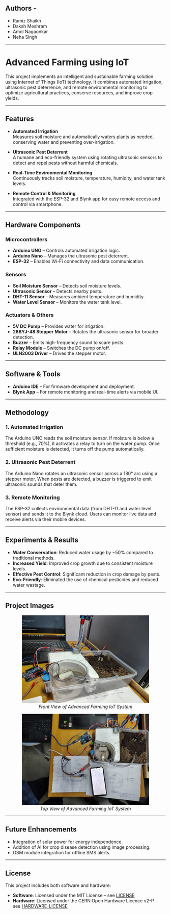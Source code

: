## Authors -
- Ramiz Shaikh
- Daksh Meshram
- Amol Nagaonkar
- Neha Singh

---

# Advanced Farming using IoT

This project implements an intelligent and sustainable farming solution using Internet of Things (IoT) technology. It combines automated irrigation, ultrasonic pest deterrence, and remote environmental monitoring to optimize agricultural practices, conserve resources, and improve crop yields.

---

## Features

- **Automated Irrigation**  
  Measures soil moisture and automatically waters plants as needed, conserving water and preventing over-irrigation.

- **Ultrasonic Pest Deterrent**  
  A humane and eco-friendly system using rotating ultrasonic sensors to detect and repel pests without harmful chemicals.

- **Real-Time Environmental Monitoring**  
  Continuously tracks soil moisture, temperature, humidity, and water tank levels.

- **Remote Control & Monitoring**  
  Integrated with the ESP-32 and Blynk app for easy remote access and control via smartphone.

---

## Hardware Components

### Microcontrollers
- **Arduino UNO** – Controls automated irrigation logic.
- **Arduino Nano** – Manages the ultrasonic pest deterrent.
- **ESP-32** – Enables Wi-Fi connectivity and data communication.

### Sensors
- **Soil Moisture Sensor** – Detects soil moisture levels.
- **Ultrasonic Sensor** – Detects nearby pests.
- **DHT-11 Sensor** – Measures ambient temperature and humidity.
- **Water Level Sensor** – Monitors the water tank level.

### Actuators & Others
- **5V DC Pump** – Provides water for irrigation.
- **28BYJ-48 Stepper Motor** – Rotates the ultrasonic sensor for broader detection.
- **Buzzer** – Emits high-frequency sound to scare pests.
- **Relay Module** – Switches the DC pump on/off.
- **ULN2003 Driver** – Drives the stepper motor.

---

## Software & Tools

- **Arduino IDE** – For firmware development and deployment.
- **Blynk App** – For remote monitoring and real-time alerts via mobile UI.

---

## Methodology

### 1. Automated Irrigation  
The Arduino UNO reads the soil moisture sensor. If moisture is below a threshold (e.g., 70%), it activates a relay to turn on the water pump. Once sufficient moisture is detected, it turns off the pump automatically.

### 2. Ultrasonic Pest Deterrent  
The Arduino Nano rotates an ultrasonic sensor across a 180° arc using a stepper motor. When pests are detected, a buzzer is triggered to emit ultrasonic sounds that deter them.

### 3. Remote Monitoring  
The ESP-32 collects environmental data (from DHT-11 and water level sensor) and sends it to the Blynk cloud. Users can monitor live data and receive alerts via their mobile devices.

---

## Experiments & Results

-  **Water Conservation**: Reduced water usage by ~50% compared to traditional methods.
-  **Increased Yield**: Improved crop growth due to consistent moisture levels.
-  **Effective Pest Control**: Significant reduction in crop damage by pests.
-  **Eco-Friendly**: Eliminated the use of chemical pesticides and reduced water wastage.

---
## Project Images

<p align="center">
  <img src="./hardware/schematics/project_front_view.png" alt="Project Front View" width="400"><br>
  <em>Front View of Advanced Farming IoT System</em>
</p>

<p align="center">
  <img src="./hardware/schematics/project_top_view.png" alt="Project Top View" width="400"><br>
  <em>Top View of Advanced Farming IoT System</em>
</p>

---

## Future Enhancements

- Integration of solar power for energy independence.
- Addition of AI for crop disease detection using image processing.
- GSM module integration for offline SMS alerts.

---

## License

This project includes both software and hardware:

- **Software**: Licensed under the MIT License – see [LICENSE](LICENSE)
- **Hardware**: Licensed under the CERN Open Hardware Licence v2-P – see [HARDWARE-LICENSE](HARDWARE-LICENSE)